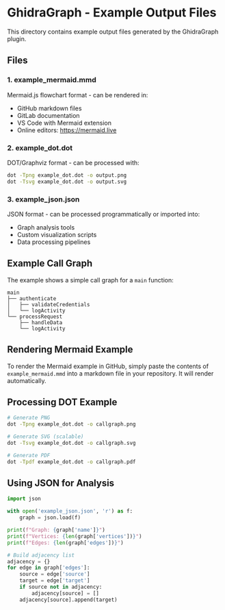 # GhidraGraph - Example Output Files

This directory contains example output files generated by the GhidraGraph plugin.

## Files

### 1. example_mermaid.mmd
Mermaid.js flowchart format - can be rendered in:
- GitHub markdown files
- GitLab documentation
- VS Code with Mermaid extension
- Online editors: https://mermaid.live

### 2. example_dot.dot
DOT/Graphviz format - can be processed with:
```bash
dot -Tpng example_dot.dot -o output.png
dot -Tsvg example_dot.dot -o output.svg
```

### 3. example_json.json
JSON format - can be processed programmatically or imported into:
- Graph analysis tools
- Custom visualization scripts
- Data processing pipelines

## Example Call Graph

The example shows a simple call graph for a `main` function:

```
main
├── authenticate
│   ├── validateCredentials
│   └── logActivity
└── processRequest
    ├── handleData
    └── logActivity
```

## Rendering Mermaid Example

To render the Mermaid example in GitHub, simply paste the contents of `example_mermaid.mmd` into a markdown file in your repository. It will render automatically.

## Processing DOT Example

```bash
# Generate PNG
dot -Tpng example_dot.dot -o callgraph.png

# Generate SVG (scalable)
dot -Tsvg example_dot.dot -o callgraph.svg

# Generate PDF
dot -Tpdf example_dot.dot -o callgraph.pdf
```

## Using JSON for Analysis

```python
import json

with open('example_json.json', 'r') as f:
    graph = json.load(f)

print(f"Graph: {graph['name']}")
print(f"Vertices: {len(graph['vertices'])}")
print(f"Edges: {len(graph['edges'])}")

# Build adjacency list
adjacency = {}
for edge in graph['edges']:
    source = edge['source']
    target = edge['target']
    if source not in adjacency:
        adjacency[source] = []
    adjacency[source].append(target)
```
